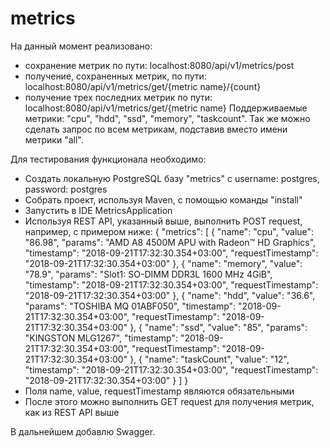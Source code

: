 # metrics
На данный момент реализовано: 
 - сохранение метрик по пути: localhost:8080/api/v1/metrics/post
 - получение, сохраненных метрик, по пути: localhost:8080/api/v1/metrics/get/{metric name}/{count}
 - получение трех последних метрик по пути: localhost:8080/api/v1/metrics/get/{metric name}
Поддерживаемые метрики: "cpu", "hdd", "ssd", "memory", "taskcount". Так же можно сделать запрос по всем метрикам, подставив вместо имени метрики "all".

Для тестирования функционала необходимо:
 - Создать локальную PostgreSQL базу "metrics" с username: postgres, password: postgres
 - Собрать проект, используя Maven, c помощью команды "install"
 - Запустить в IDE MetricsApplication
 - Используя REST API, указанный выше, выполнить POST request, например, с примером ниже:
 {
"metrics": [
 { 
"name": "cpu",
"value": "86.98",
"params": "AMD A8 4500M APU with Radeon™ HD Graphics",
"timestamp": "2018-09-21T17:32:30.354+03:00",
"requestTimestamp": "2018-09-21T17:32:30.354+03:00"
 },
 {
"name": "memory",
"value": "78.9",
"params": "Slot1: SO-DIMM DDR3L 1600 MHz 4GiB",
"timestamp": "2018-09-21T17:32:30.354+03:00",
"requestTimestamp": "2018-09-21T17:32:30.354+03:00"
},
{
"name": "hdd",
"value": "36.6",
"params": "TOSHIBA MQ 01ABF050",
"timestamp": "2018-09-21T17:32:30.354+03:00",
"requestTimestamp": "2018-09-21T17:32:30.354+03:00"
 },
 {
"name": "ssd",
"value": "85",
"params": "KINGSTON MLG1267",
"timestamp": "2018-09-21T17:32:30.354+03:00",
"requestTimestamp": "2018-09-21T17:32:30.354+03:00"
},
{
"name": "taskCount",
"value": "12",
"timestamp": "2018-09-21T17:32:30.354+03:00",
"requestTimestamp": "2018-09-21T17:32:30.354+03:00"
   }
  ]
}
 - Поля name, value, requestTimestamp являются обязательными
 - После этого можно выполнить GET request для получения метрик, как из REST API выше
 
 В дальнейшем добавлю Swagger.
